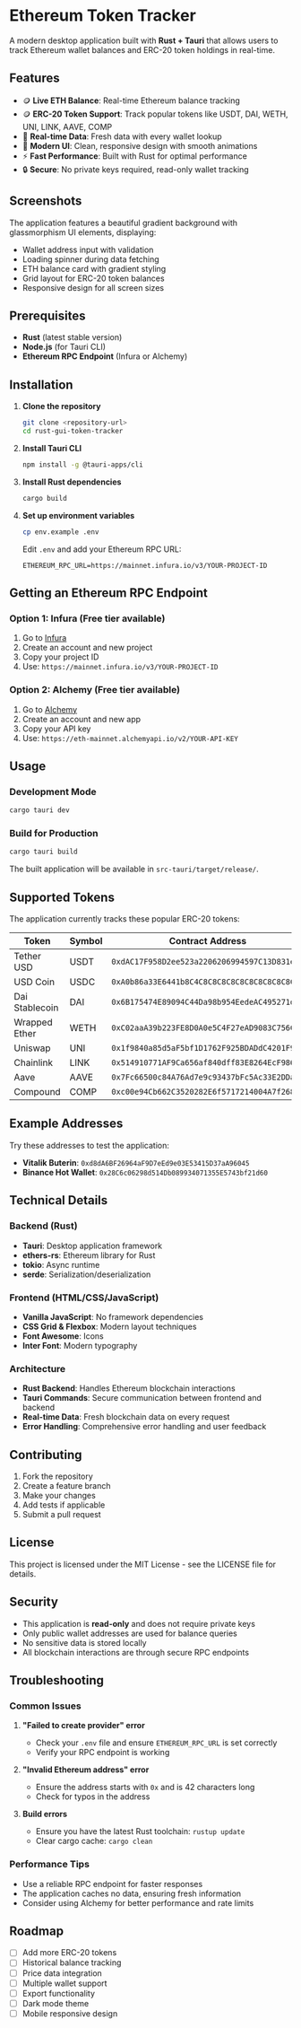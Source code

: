 # Ethereum Token Tracker

A modern desktop application built with **Rust + Tauri** that allows users to track Ethereum wallet balances and ERC-20 token holdings in real-time.

## Features

- 🪙 **Live ETH Balance**: Real-time Ethereum balance tracking
- 🪙 **ERC-20 Token Support**: Track popular tokens like USDT, DAI, WETH, UNI, LINK, AAVE, COMP
- 🔄 **Real-time Data**: Fresh data with every wallet lookup
- 🎨 **Modern UI**: Clean, responsive design with smooth animations
- ⚡ **Fast Performance**: Built with Rust for optimal performance
- 🔒 **Secure**: No private keys required, read-only wallet tracking

## Screenshots

The application features a beautiful gradient background with glassmorphism UI elements, displaying:
- Wallet address input with validation
- Loading spinner during data fetching
- ETH balance card with gradient styling
- Grid layout for ERC-20 token balances
- Responsive design for all screen sizes

## Prerequisites

- **Rust** (latest stable version)
- **Node.js** (for Tauri CLI)
- **Ethereum RPC Endpoint** (Infura or Alchemy)

## Installation

1. **Clone the repository**
   ```bash
   git clone <repository-url>
   cd rust-gui-token-tracker
   ```

2. **Install Tauri CLI**
   ```bash
   npm install -g @tauri-apps/cli
   ```

3. **Install Rust dependencies**
   ```bash
   cargo build
   ```

4. **Set up environment variables**
   ```bash
   cp env.example .env
   ```
   
   Edit `.env` and add your Ethereum RPC URL:
   ```env
   ETHEREUM_RPC_URL=https://mainnet.infura.io/v3/YOUR-PROJECT-ID
   ```

## Getting an Ethereum RPC Endpoint

### Option 1: Infura (Free tier available)
1. Go to [Infura](https://infura.io/)
2. Create an account and new project
3. Copy your project ID
4. Use: `https://mainnet.infura.io/v3/YOUR-PROJECT-ID`

### Option 2: Alchemy (Free tier available)
1. Go to [Alchemy](https://alchemy.com/)
2. Create an account and new app
3. Copy your API key
4. Use: `https://eth-mainnet.alchemyapi.io/v2/YOUR-API-KEY`

## Usage

### Development Mode
```bash
cargo tauri dev
```

### Build for Production
```bash
cargo tauri build
```

The built application will be available in `src-tauri/target/release/`.

## Supported Tokens

The application currently tracks these popular ERC-20 tokens:

| Token | Symbol | Contract Address |
|-------|--------|------------------|
| Tether USD | USDT | `0xdAC17F958D2ee523a2206206994597C13D831ec7` |
| USD Coin | USDC | `0xA0b86a33E6441b8C4C8C8C8C8C8C8C8C8C8C8C8` |
| Dai Stablecoin | DAI | `0x6B175474E89094C44Da98b954EedeAC495271d0F` |
| Wrapped Ether | WETH | `0xC02aaA39b223FE8D0A0e5C4F27eAD9083C756Cc2` |
| Uniswap | UNI | `0x1f9840a85d5aF5bf1D1762F925BDADdC4201F984` |
| Chainlink | LINK | `0x514910771AF9Ca656af840dff83E8264EcF986CA` |
| Aave | AAVE | `0x7Fc66500c84A76Ad7e9c93437bFc5Ac33E2DDaE9` |
| Compound | COMP | `0xc00e94Cb662C3520282E6f5717214004A7f26888` |

## Example Addresses

Try these addresses to test the application:

- **Vitalik Buterin**: `0xd8dA6BF26964aF9D7eEd9e03E53415D37aA96045`
- **Binance Hot Wallet**: `0x28C6c06298d514Db089934071355E5743bf21d60`

## Technical Details

### Backend (Rust)
- **Tauri**: Desktop application framework
- **ethers-rs**: Ethereum library for Rust
- **tokio**: Async runtime
- **serde**: Serialization/deserialization

### Frontend (HTML/CSS/JavaScript)
- **Vanilla JavaScript**: No framework dependencies
- **CSS Grid & Flexbox**: Modern layout techniques
- **Font Awesome**: Icons
- **Inter Font**: Modern typography

### Architecture
- **Rust Backend**: Handles Ethereum blockchain interactions
- **Tauri Commands**: Secure communication between frontend and backend
- **Real-time Data**: Fresh blockchain data on every request
- **Error Handling**: Comprehensive error handling and user feedback

## Contributing

1. Fork the repository
2. Create a feature branch
3. Make your changes
4. Add tests if applicable
5. Submit a pull request

## License

This project is licensed under the MIT License - see the LICENSE file for details.

## Security

- This application is **read-only** and does not require private keys
- Only public wallet addresses are used for balance queries
- No sensitive data is stored locally
- All blockchain interactions are through secure RPC endpoints

## Troubleshooting

### Common Issues

1. **"Failed to create provider" error**
   - Check your `.env` file and ensure `ETHEREUM_RPC_URL` is set correctly
   - Verify your RPC endpoint is working

2. **"Invalid Ethereum address" error**
   - Ensure the address starts with `0x` and is 42 characters long
   - Check for typos in the address

3. **Build errors**
   - Ensure you have the latest Rust toolchain: `rustup update`
   - Clear cargo cache: `cargo clean`

### Performance Tips

- Use a reliable RPC endpoint for faster responses
- The application caches no data, ensuring fresh information
- Consider using Alchemy for better performance and rate limits

## Roadmap

- [ ] Add more ERC-20 tokens
- [ ] Historical balance tracking
- [ ] Price data integration
- [ ] Multiple wallet support
- [ ] Export functionality
- [ ] Dark mode theme
- [ ] Mobile responsive design 